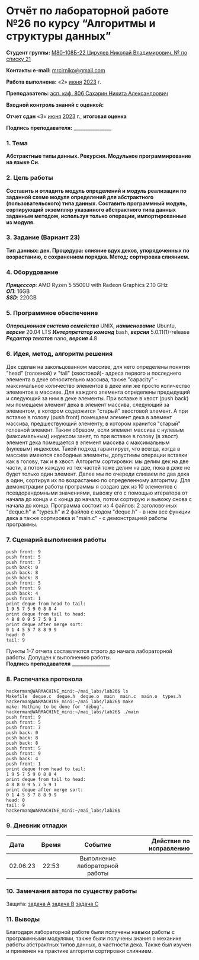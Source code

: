 
# Отчёт по лабораторной работе №26 по курсу “Алгоритмы и структуры данных”

<b>Студент группы:</b> <ins>М80-108Б-22 Цирулев Николай Владимирович, № по списку 21</ins> 

<b>Контакты e-mail:</b> <ins>mrcirniko@gmail.com</ins>

<b>Работа выполнена:</b> «2» <ins>июня</ins> <ins>2023</ins> г.

<b>Преподаватель:</b> <ins>асп. каф. 806 Сахарин Никита Александрович</ins>

<b>Входной контроль знаний с оценкой:</b> <ins> </ins>

<b>Отчет сдан</b> «3» <ins>июня</ins> <ins>2023</ins> г., <b>итоговая оценка</b> <ins> </ins>

<b>Подпись преподавателя:</b> ________________

### 1. Тема
__Абстрактные типы данных. Рекурсия. Модульное программирование на языке Си.__

### 2. Цель работы
__Составить и отладить модуль определений и модуль реaлизaции по заданной схеме модуля определений для абстрактного (пользовательского) типа данных. Составить программный модуль, сортирующий экземпляр указанного абстрактного типа данных заданным методом, используя только операции, импортированные из модуля.__

### 3. Задание (Вариант 23)
__Тип данных: дек. Процедура: слияние вдух деков, упорядоченных по возрастанию, с сохранением порядка. Метод: сортировка слиянием.__ 

### 4. Оборудование
___Прицессор___: AMD Ryzen 5 5500U with Radeon Graphics 2.10 GHz \
___ОП___: 16GB \
___SSD___: 220GB

### 5. Программное обеспечение
___Операционная система семейства___ UNIX, ___наименование___ Ubuntu, ___версия___  20.04 LTS
___Интерпретатор команд___ bash, ___версия___ 5.0.11(1)-release
___Редактор текстов___ nano, ___версия___ 4.8

### 6. Идея, метод, алгоритм решения
Дек сделан на закольцованном массиве, для него определены понятия "head" (головной) и "tail" (хвостовой)- адреса первого и последнего элемента в деке относительно массива, также "capacity" - максимальное количество элементов в деке или же просто количество элементов в массиве. Для каждого элемента определены предыдущий и следующий за ним в деке элементы.
При вставке в хвост (push back) мы помещаем элемент дека в элемент массива, следующий за элементом, в котором содержится "старый" хвостовой элемент. А при вставке в голову (push front) помещаем элемент дека в элемент массива, предшествующий элементу, в котором хранится "старый" головной элемент.
Таким образом, если элемент массива с нулевым (максимальным) индексом занят, то при вставке в голову (в хвост) элемент дека помещается в элемент массива с максимальным (нулевым) индексом. Такой подход гарантирует, что всегда, когда в массиве имеются свободные элементы, допустимы операции вставки как в голову, так и в хвост.
Алгоритм сортировки: мы делим дек на две части, а потом каждую из тех частей тоже делим на две, пока в деке не будет только один элемент. Далее мы по очереди сливаем по два дека в один, сортируя их по возрастанию по определенному алгоритму.
Для демонстрации работы программы я создаю дек из 10 элементов с псевдорандомными значениями, вывожу его с помощью итератора от начала до конца и с конца до начала, потом сортирую и вывожу снова с начала до конца.
Программа состоит из 4 файлов: 2 заголовочных "deque.h" и "types.h" и 2 файлов с кодом "deque.h" - в нем все функции дека а также сортировка и "main.c" - с демонстрацией работы программы.
### 7. Сценарий выполнения работы
```
push front: 9
push front: 5
push front: 7
push back: 0
push back: 8
push back: 8
push front: 5
push front: 9
push back: 4
push front: 1
print deque from head to tail:
1 9 5 7 5 9 0 8 8 4
print deque from tail to head:
4 8 8 0 9 5 7 5 9 1
print deque after merge sort:
0 1 4 5 5 7 8 8 9 9
head: 0
tail: 9
```


Пункты 1-7 отчета составляются строго до начала лабораторной работы.
Допущен к выполнению работы.  
<b>Подпись преподавателя</b> ________________

### 8. Распечатка протокола
 ```
hackerman@WARMACHINE_mini:~/mai_labs/lab26$ ls
Makefile  deque.c  deque.h  deque.o  main  main.c  main.o  types.h
hackerman@WARMACHINE_mini:~/mai_labs/lab26$ make
make: Nothing to be done for 'debug'.
hackerman@WARMACHINE_mini:~/mai_labs/lab26$ ./main
push front: 9
push front: 5
push front: 7
push back: 0
push back: 8
push back: 8
push front: 5
push front: 9
push back: 4
push front: 1
print deque from head to tail:
1 9 5 7 5 9 0 8 8 4
print deque from tail to head:
4 8 8 0 9 5 7 5 9 1
print deque after merge sort:
0 1 4 5 5 7 8 8 9 9
head: 0
tail: 9
hackerman@WARMACHINE_mini:~/mai_labs/lab26$
 ```

### 9. Дневник отладки

|  Дата    | Время | Событие  | Действие по исправлению |
|:------------- |:---------------:|:---------------:| -------------:|
| 02.06.23 | 22:53 | Выполнение лабораторной работы | |

### 10. Замечания автора по существу работы
Защита:
[задача A](https://codeforces.com/contest/1837/submission/207196750)
[задача B](https://codeforces.com/contest/1837/submission/207200823)
[задача C](https://codeforces.com/contest/1837/submission/207256622)


### 11. Выводы
Благодаря лабораторной работе были получены навыки работы с программными модулями, также были получены знания о механике работы абстрактных типов данных, в частности дека. Также был изучен и применен на практике алгоритм сортировки слиянием.

